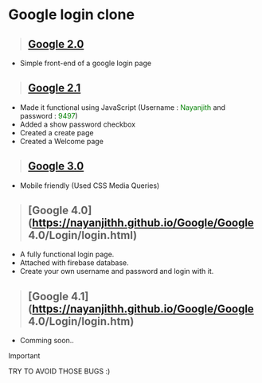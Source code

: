 # Google login clone
> ## [Google 2.0](https://nayanjithh.github.io/Google/Google%202.0/Google.html)
 * Simple front-end of a google login page

> ## [Google 2.1](https://nayanjithh.github.io/Google/Google%202.1/Login/Google.html)
 * Made it functional using JavaScript (Username : <font color="green">Nayanjith</font> and password : <font color="green">9497</font>)
 * Added a show password checkbox
 * Created a create page
 * Created a Welcome page

> ## [Google 3.0](https://nayanjithh.github.io/Google/Google%203.0/Login/login.html)
 * Mobile friendly (Used CSS Media Queries)

> ## [Google 4.0](https://nayanjithh.github.io/Google/Google 4.0/Login/login.html)
  * A fully functional login page.
  * Attached with firebase database.
  * Create your own username and password and login with it.

> ## [Google 4.1](https://nayanjithh.github.io/Google/Google 4.0/Login/login.htm)
  * Comming soon..

>[!IMPORTANT]
>TRY TO AVOID THOSE BUGS :)
